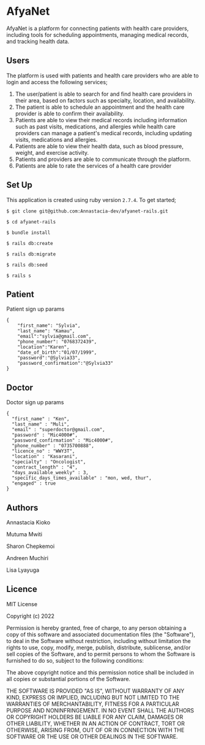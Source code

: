 # AfyaNet

AfyaNet is a platform for connecting patients with health care providers, including tools for 
scheduling appointments, managing medical records, and tracking health data.

## Users
The platform is used with patients and health care providers who are able to login and access the following services;
1. The user/patient is able to search for and find 
health care providers in their area, based on factors such as specialty, location, and availability. 
2. The patient is able to schedule an appointment and the health care provider is able to confirm their availability.
3. Patients are able to view their medical records  including information such as past visits, medications, and allergies while health care providers can manage a patient's medical records, including updating visits, 
medications and allergies. 
4. Patients are able to view their health data, such as blood pressure, weight, and exercise activity.
5. Patients and providers are able to communicate through the platform.
6. Patients are able to rate the services of a health care provider



## Set Up
This application is created using ruby version `2.7.4`.
To get started;
```console
$ git clone git@github.com:Annastacia-dev/afyanet-rails.git

$ cd afyanet-rails

$ bundle install

$ rails db:create

$ rails db:migrate

$ rails db:seed

$ rails s
```

## Patient
Patient sign up params 
```console
{
    "first_name": "Sylvia",
    "last_name": "Kamau",
    "email":"sylvia@gmail.com",
    "phone_number": "0768372439",
    "location":"Karen",
    "date_of_birth":"01/07/1999",
    "password":"@Sylvia33",
    "password_confirmation":"@Sylvia33"
}
```

## Doctor
Doctor sign up params 
```
{
  "first_name" : "Ken", 
  "last_name" : "Muli", 
  "email" : "superdoctor@gmail.com", 
  "password" : "Mic4000#", 
  "password_confirmation" : "Mic4000#", 
  "phone_number" : "0735700888", 
  "licence_no" : "WWY3T", 
  "location" : "Kasarani", 
  "specialty" : "Oncologist", 
  "contract_length" : "4", 
  "days_available_weekly" : 3, 
  "specific_days_times_available" : "mon, wed, thur", 
  "engaged" : true
}

```


## Authors
Annastacia Kioko

Mutuma Mwiti

Sharon Chepkemoi

Andreen Muchiri

Lisa Lyayuga


## Licence
MIT License

Copyright (c) 2022

Permission is hereby granted, free of charge, to any person obtaining a copy of this software and associated documentation files (the "Software"), to deal in the Software without restriction, including without limitation the rights to use, copy, modify, merge, publish, distribute, sublicense, and/or sell copies of the Software, and to permit persons to whom the Software is furnished to do so, subject to the following conditions:

The above copyright notice and this permission notice shall be included in all copies or substantial portions of the Software.

THE SOFTWARE IS PROVIDED "AS IS", WITHOUT WARRANTY OF ANY KIND, EXPRESS OR IMPLIED, INCLUDING BUT NOT LIMITED TO THE WARRANTIES OF MERCHANTABILITY, FITNESS FOR A PARTICULAR PURPOSE AND NONINFRINGEMENT. IN NO EVENT SHALL THE AUTHORS OR COPYRIGHT HOLDERS BE LIABLE FOR ANY CLAIM, DAMAGES OR OTHER LIABILITY, WHETHER IN AN ACTION OF CONTRACT, TORT OR OTHERWISE, ARISING FROM, OUT OF OR IN CONNECTION WITH THE SOFTWARE OR THE USE OR OTHER DEALINGS IN THE SOFTWARE.
